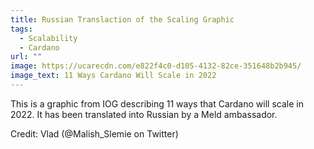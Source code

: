 ```yaml
---
title: Russian Translaction of the Scaling Graphic
tags:
  - Scalability
  - Cardano
url: ""
image: https://ucarecdn.com/e822f4c0-d105-4132-82ce-351648b2b945/
image_text: 11 Ways Cardano Will Scale in 2022
---
```


This is a graphic from IOG describing 11 ways that Cardano will scale in 2022. It has been translated into Russian by a Meld ambassador.

Credit: Vlad (@Malish\_Slemie on Twitter)

